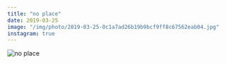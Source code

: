 ```yaml
---
title: "no place"
date: 2019-03-25
image: "/img/photo/2019-03-25-0c1a7ad26b19b9bcf9ff8c67562eab04.jpg"
instagram: true
---
```


![no place](/img/photo/2019-03-25-0c1a7ad26b19b9bcf9ff8c67562eab04.jpg)
